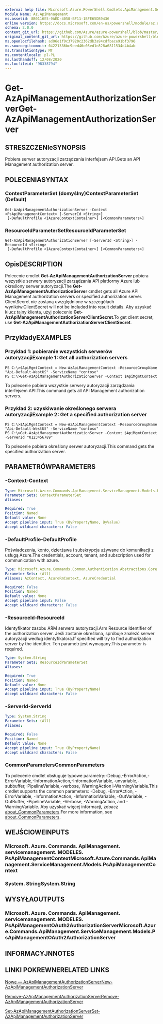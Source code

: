 ```yaml
---
external help file: Microsoft.Azure.PowerShell.Cmdlets.ApiManagement.ServiceManagement.dll-Help.xml
Module Name: Az.ApiManagement
ms.assetid: 8B0116E5-0AED-4050-BF11-1BFE65DB9436
online version: https://docs.microsoft.com/en-us/powershell/module/az.apimanagement/get-azapimanagementauthorizationserver
schema: 2.0.0
content_git_url: https://github.com/Azure/azure-powershell/blob/master/src/ApiManagement/ApiManagement/help/Get-AzApiManagementAuthorizationServer.md
original_content_git_url: https://github.com/Azure/azure-powershell/blob/master/src/ApiManagement/ApiManagement/help/Get-AzApiManagementAuthorizationServer.md
ms.openlocfilehash: ad06e1f9c37920c2362db3a94cdfbace91bf3796
ms.sourcegitcommit: 04221336bc9eed46c05ed1e828a6811534d4b4ab
ms.translationtype: MT
ms.contentlocale: pl-PL
ms.lasthandoff: 12/08/2020
ms.locfileid: "98338794"
---
```

# <span data-ttu-id="948ad-101">Get-AzApiManagementAuthorizationServer</span><span class="sxs-lookup"><span data-stu-id="948ad-101">Get-AzApiManagementAuthorizationServer</span></span>

## <span data-ttu-id="948ad-102">STRESZCZENIe</span><span class="sxs-lookup"><span data-stu-id="948ad-102">SYNOPSIS</span></span>
<span data-ttu-id="948ad-103">Pobiera serwer autoryzacji zarządzania interfejsem API.</span><span class="sxs-lookup"><span data-stu-id="948ad-103">Gets an API Management authorization server.</span></span>

## <span data-ttu-id="948ad-104">POLECENIA</span><span class="sxs-lookup"><span data-stu-id="948ad-104">SYNTAX</span></span>

### <span data-ttu-id="948ad-105">ContextParameterSet (domyślny)</span><span class="sxs-lookup"><span data-stu-id="948ad-105">ContextParameterSet (Default)</span></span>
```
Get-AzApiManagementAuthorizationServer -Context <PsApiManagementContext> [-ServerId <String>]
 [-DefaultProfile <IAzureContextContainer>] [<CommonParameters>]
```

### <span data-ttu-id="948ad-106">ResourceIdParameterSet</span><span class="sxs-lookup"><span data-stu-id="948ad-106">ResourceIdParameterSet</span></span>
```
Get-AzApiManagementAuthorizationServer [-ServerId <String>] -ResourceId <String>
 [-DefaultProfile <IAzureContextContainer>] [<CommonParameters>]
```

## <span data-ttu-id="948ad-107">Opis</span><span class="sxs-lookup"><span data-stu-id="948ad-107">DESCRIPTION</span></span>
<span data-ttu-id="948ad-108">Polecenie cmdlet **Get-AzApiManagementAuthorizationServer** pobiera wszystkie serwery autoryzacji zarządzania API platformy Azure lub określony serwer autoryzacji.</span><span class="sxs-lookup"><span data-stu-id="948ad-108">The **Get-AzApiManagementAuthorizationServer** cmdlet gets all Azure API Management authorization servers or specified authorization server.</span></span>
<span data-ttu-id="948ad-109">ClientSecret nie zostaną uwzględnione w szczegółach wyników.</span><span class="sxs-lookup"><span data-stu-id="948ad-109">ClientSecret will not be included into result details.</span></span> <span data-ttu-id="948ad-110">Aby uzyskać klucz tajny klienta, użyj polecenie **Get-AzApiManagementAuthorizationServerClientSecret**.</span><span class="sxs-lookup"><span data-stu-id="948ad-110">To get client secret, use **Get-AzApiManagementAuthorizationServerClientSecret**.</span></span>

## <span data-ttu-id="948ad-111">Przykłady</span><span class="sxs-lookup"><span data-stu-id="948ad-111">EXAMPLES</span></span>

### <span data-ttu-id="948ad-112">Przykład 1: pobieranie wszystkich serwerów autoryzacji</span><span class="sxs-lookup"><span data-stu-id="948ad-112">Example 1: Get all authorization servers</span></span>
```
PS C:\>$ApiMgmtContext = New-AzApiManagementContext -ResourceGroupName "Api-Default-WestUS" -ServiceName "contoso"
PS C:\>Get-AzApiManagementAuthorizationServer -Context $ApiMgmtContext
```

<span data-ttu-id="948ad-113">To polecenie pobiera wszystkie serwery autoryzacji zarządzania interfejsem API.</span><span class="sxs-lookup"><span data-stu-id="948ad-113">This command gets all API Management authorization servers.</span></span>

### <span data-ttu-id="948ad-114">Przykład 2: uzyskiwanie określonego serwera autoryzacji</span><span class="sxs-lookup"><span data-stu-id="948ad-114">Example 2: Get a specified authorization server</span></span>
```
PS C:\>$ApiMgmtContext = New-AzApiManagementContext -ResourceGroupName "Api-Default-WestUS" -ServiceName "contoso"
PS C:\>Get-AzApiManagementAuthorizationServer -Context $ApiMgmtContext -ServerId "0123456789"
```

<span data-ttu-id="948ad-115">To polecenie pobiera określony serwer autoryzacji.</span><span class="sxs-lookup"><span data-stu-id="948ad-115">This command gets the specified authorization server.</span></span>

## <span data-ttu-id="948ad-116">PARAMETRÓW</span><span class="sxs-lookup"><span data-stu-id="948ad-116">PARAMETERS</span></span>

### <span data-ttu-id="948ad-117">-Context</span><span class="sxs-lookup"><span data-stu-id="948ad-117">-Context</span></span>

```yaml
Type: Microsoft.Azure.Commands.ApiManagement.ServiceManagement.Models.PsApiManagementContext
Parameter Sets: ContextParameterSet
Aliases:

Required: True
Position: Named
Default value: None
Accept pipeline input: True (ByPropertyName, ByValue)
Accept wildcard characters: False
```

### <span data-ttu-id="948ad-118">-DefaultProfile</span><span class="sxs-lookup"><span data-stu-id="948ad-118">-DefaultProfile</span></span>
<span data-ttu-id="948ad-119">Poświadczenia, konto, dzierżawa i subskrypcja używane do komunikacji z usługą Azure.</span><span class="sxs-lookup"><span data-stu-id="948ad-119">The credentials, account, tenant, and subscription used for communication with azure.</span></span>

```yaml
Type: Microsoft.Azure.Commands.Common.Authentication.Abstractions.Core.IAzureContextContainer
Parameter Sets: (All)
Aliases: AzContext, AzureRmContext, AzureCredential

Required: False
Position: Named
Default value: None
Accept pipeline input: False
Accept wildcard characters: False
```

### <span data-ttu-id="948ad-120">-ResourceId</span><span class="sxs-lookup"><span data-stu-id="948ad-120">-ResourceId</span></span>
<span data-ttu-id="948ad-121">Identyfikator zasobu ARM serwera autoryzacji.</span><span class="sxs-lookup"><span data-stu-id="948ad-121">Arm Resource Identifier of the authorization server.</span></span> <span data-ttu-id="948ad-122">Jeśli zostanie określona, spróbuje znaleźć serwer autoryzacji według identyfikatora.</span><span class="sxs-lookup"><span data-stu-id="948ad-122">If specified will try to find authorization server by the identifier.</span></span> <span data-ttu-id="948ad-123">Ten parametr jest wymagany.</span><span class="sxs-lookup"><span data-stu-id="948ad-123">This parameter is required.</span></span>

```yaml
Type: System.String
Parameter Sets: ResourceIdParameterSet
Aliases:

Required: True
Position: Named
Default value: None
Accept pipeline input: True (ByPropertyName)
Accept wildcard characters: False
```

### <span data-ttu-id="948ad-124">-ServerId</span><span class="sxs-lookup"><span data-stu-id="948ad-124">-ServerId</span></span>
```yaml
Type: System.String
Parameter Sets: (All)
Aliases:

Required: False
Position: Named
Default value: None
Accept pipeline input: True (ByPropertyName)
Accept wildcard characters: False
```

### <span data-ttu-id="948ad-125">CommonParameters</span><span class="sxs-lookup"><span data-stu-id="948ad-125">CommonParameters</span></span>
<span data-ttu-id="948ad-126">To polecenie cmdlet obsługuje typowe parametry:-Debug,-ErrorAction,-ErrorVariable,-InformationAction,-InformationVariable,-unvariable,-subbuffer,-PipelineVariable,-verbose,-WarningAction i-WarningVariable.</span><span class="sxs-lookup"><span data-stu-id="948ad-126">This cmdlet supports the common parameters: -Debug, -ErrorAction, -ErrorVariable, -InformationAction, -InformationVariable, -OutVariable, -OutBuffer, -PipelineVariable, -Verbose, -WarningAction, and -WarningVariable.</span></span> <span data-ttu-id="948ad-127">Aby uzyskać więcej informacji, zobacz [about_CommonParameters](http://go.microsoft.com/fwlink/?LinkID=113216).</span><span class="sxs-lookup"><span data-stu-id="948ad-127">For more information, see [about_CommonParameters](http://go.microsoft.com/fwlink/?LinkID=113216).</span></span>

## <span data-ttu-id="948ad-128">WEJŚCIOWE</span><span class="sxs-lookup"><span data-stu-id="948ad-128">INPUTS</span></span>

### <span data-ttu-id="948ad-129">Microsoft. Azure. Commands. ApiManagement. servicemanagement. MODELES. PsApiManagementContext</span><span class="sxs-lookup"><span data-stu-id="948ad-129">Microsoft.Azure.Commands.ApiManagement.ServiceManagement.Models.PsApiManagementContext</span></span>

### <span data-ttu-id="948ad-130">System. String</span><span class="sxs-lookup"><span data-stu-id="948ad-130">System.String</span></span>

## <span data-ttu-id="948ad-131">WYSYŁA</span><span class="sxs-lookup"><span data-stu-id="948ad-131">OUTPUTS</span></span>

### <span data-ttu-id="948ad-132">Microsoft. Azure. Commands. ApiManagement. servicemanagement. MODELES. PsApiManagementOAuth2AuthorizationServer</span><span class="sxs-lookup"><span data-stu-id="948ad-132">Microsoft.Azure.Commands.ApiManagement.ServiceManagement.Models.PsApiManagementOAuth2AuthorizationServer</span></span>

## <span data-ttu-id="948ad-133">INFORMACYJN</span><span class="sxs-lookup"><span data-stu-id="948ad-133">NOTES</span></span>

## <span data-ttu-id="948ad-134">LINKI POKREWNE</span><span class="sxs-lookup"><span data-stu-id="948ad-134">RELATED LINKS</span></span>

[<span data-ttu-id="948ad-135">Nowe — AzApiManagementAuthorizationServer</span><span class="sxs-lookup"><span data-stu-id="948ad-135">New-AzApiManagementAuthorizationServer</span></span>](./New-AzApiManagementAuthorizationServer.md)

[<span data-ttu-id="948ad-136">Remove-AzApiManagementAuthorizationServer</span><span class="sxs-lookup"><span data-stu-id="948ad-136">Remove-AzApiManagementAuthorizationServer</span></span>](./Remove-AzApiManagementAuthorizationServer.md)

[<span data-ttu-id="948ad-137">Set-AzApiManagementAuthorizationServer</span><span class="sxs-lookup"><span data-stu-id="948ad-137">Set-AzApiManagementAuthorizationServer</span></span>](./Set-AzApiManagementAuthorizationServer.md)


